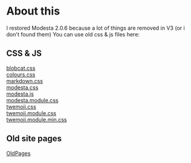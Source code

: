 # About this
I restored Modesta 2.0.6
because a lot of things are removed in V3 (or i don't found them)
You can use old css & js files here:

## CSS & JS
[blobcat.css](https://nicksaltfoxu.ml/assets/ModestaCSS/blobcat.css)  
[colours.css](https://nicksaltfoxu.ml/assets/ModestaCSS/colours.css)  
[markdown.css](https://nicksaltfoxu.ml/assets/ModestaCSS/markdown.css)  
[modesta.css](https://nicksaltfoxu.ml/assets/ModestaCSS/modesta.css)  
[modesta.js](https://nicksaltfoxu.ml/assets/ModestaCSS/modesta.js)  
[modesta.module.css](https://nicksaltfoxu.ml/assets/ModestaCSS/modesta.module.css)  
[twemoji.css](https://nicksaltfoxu.ml/assets/ModestaCSS/twemoji.css)  
[twemoji.module.css](https://nicksaltfoxu.ml/assets/ModestaCSS/twemoji.module.css)  
[twemoji.module.min.css](https://nicksaltfoxu.ml/assets/ModestaCSS/twemoji.module.min.css)  
  
## Old site pages
[OldPages](https://nicksaltfoxu.ml/assets/ModestaCSS/OldSite/)  
